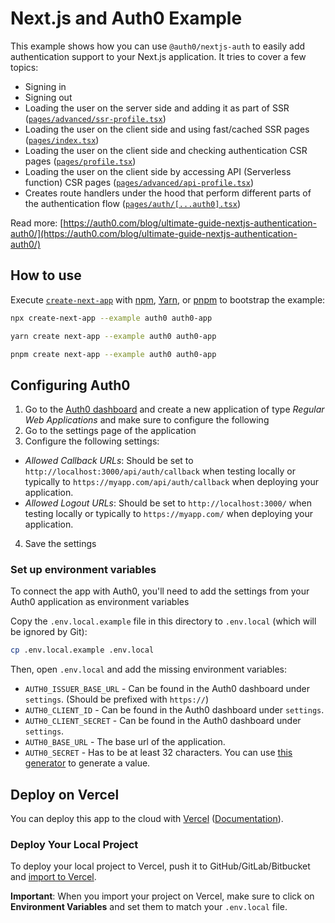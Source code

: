 # Next.js and Auth0 Example

This example shows how you can use `@auth0/nextjs-auth` to easily add authentication support to your Next.js application. It tries to cover a few topics:

- Signing in
- Signing out
- Loading the user on the server side and adding it as part of SSR ([`pages/advanced/ssr-profile.tsx`](pages/advanced/ssr-profile.tsx))
- Loading the user on the client side and using fast/cached SSR pages ([`pages/index.tsx`](pages/index.tsx))
- Loading the user on the client side and checking authentication CSR pages ([`pages/profile.tsx`](pages/profile.tsx))
- Loading the user on the client side by accessing API (Serverless function) CSR pages ([`pages/advanced/api-profile.tsx`](pages/advanced/api-profile.tsx))
- Creates route handlers under the hood that perform different parts of the authentication flow ([`pages/auth/[...auth0].tsx`](pages/auth/[...auth0].tsx))

Read more: [https://auth0.com/blog/ultimate-guide-nextjs-authentication-auth0/](https://auth0.com/blog/ultimate-guide-nextjs-authentication-auth0/)

## How to use

Execute [`create-next-app`](https://github.com/vercel/next.js/tree/canary/packages/create-next-app) with [npm](https://docs.npmjs.com/cli/init), [Yarn](https://yarnpkg.com/lang/en/docs/cli/create/), or [pnpm](https://pnpm.io) to bootstrap the example:

```bash
npx create-next-app --example auth0 auth0-app
```

```bash
yarn create next-app --example auth0 auth0-app
```

```bash
pnpm create next-app --example auth0 auth0-app
```

## Configuring Auth0

1. Go to the [Auth0 dashboard](https://manage.auth0.com/) and create a new application of type _Regular Web Applications_ and make sure to configure the following
2. Go to the settings page of the application
3. Configure the following settings:

- _Allowed Callback URLs_: Should be set to `http://localhost:3000/api/auth/callback` when testing locally or typically to `https://myapp.com/api/auth/callback` when deploying your application.
- _Allowed Logout URLs_: Should be set to `http://localhost:3000/` when testing locally or typically to `https://myapp.com/` when deploying your application.

4. Save the settings

### Set up environment variables

To connect the app with Auth0, you'll need to add the settings from your Auth0 application as environment variables

Copy the `.env.local.example` file in this directory to `.env.local` (which will be ignored by Git):

```bash
cp .env.local.example .env.local
```

Then, open `.env.local` and add the missing environment variables:

- `AUTH0_ISSUER_BASE_URL` - Can be found in the Auth0 dashboard under `settings`. (Should be prefixed with `https://`)
- `AUTH0_CLIENT_ID` - Can be found in the Auth0 dashboard under `settings`.
- `AUTH0_CLIENT_SECRET` - Can be found in the Auth0 dashboard under `settings`.
- `AUTH0_BASE_URL` - The base url of the application.
- `AUTH0_SECRET` - Has to be at least 32 characters. You can use [this generator](https://generate-secret.vercel.app/32) to generate a value.

## Deploy on Vercel

You can deploy this app to the cloud with [Vercel](https://vercel.com?utm_source=github&utm_medium=readme&utm_campaign=next-example) ([Documentation](https://nextjs.org/docs/deployment)).

### Deploy Your Local Project

To deploy your local project to Vercel, push it to GitHub/GitLab/Bitbucket and [import to Vercel](https://vercel.com/new?utm_source=github&utm_medium=readme&utm_campaign=next-example).

**Important**: When you import your project on Vercel, make sure to click on **Environment Variables** and set them to match your `.env.local` file.

